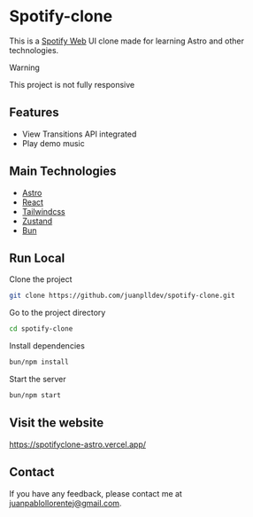 # Spotify-clone

This is a [Spotify Web](https://open.spotify.com/) UI clone made for learning Astro and other technologies.

> [!WARNING]
> This project is not fully responsive

## Features

- View Transitions API integrated
- Play demo music

## Main Technologies

- [Astro](https://astro.build/)
- [React](https://react.dev/)
- [Tailwindcss](https://tailwindcss.com/)
- [Zustand](https://zustand-demo.pmnd.rs/)
- [Bun](https://bun.sh)

## Run Local

Clone the project

```bash
git clone https://github.com/juanplldev/spotify-clone.git
```

Go to the project directory

```bash
cd spotify-clone
```

Install dependencies

```bash
bun/npm install
```

Start the server

```bash
bun/npm start
```

## Visit the website

https://spotifyclone-astro.vercel.app/

## Contact

If you have any feedback, please contact me at juanpablollorentej@gmail.com.